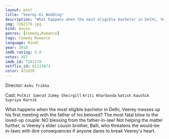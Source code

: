 ```yaml
---
layout: post
title: "Veerey Ki Wedding"
description: "What happens when the most eligible bachelor in Delhi, Veerey messes up his first meeting with the father of his beloved? The most fatal blow to the loved-up couple: NO blessing from the father-in-law! Not helping the matter further, is Veerey's elder cousin brother, Balli, who threatens the would-be in-laws with dire consequences if anyone dares to break Veerey's heart..."
img: 7262178.jpg
kind: movie
genres: [Comedy,Romance]
tags: Comedy Romance 
language: Hindi
year: 2018
imdb_rating: 2.8
votes: 457
imdb_id: 7262178
netflix_id: 81213873
color: 472d30
---
```

Director: `Ashu Trikha`  

Cast: `Pulkit Samrat` `Jimmy Sheirgill` `Kriti Kharbanda` `Satish Kaushik` `Supriya Karnik` 

What happens when the most eligible bachelor in Delhi, Veerey messes up his first meeting with the father of his beloved? The most fatal blow to the loved-up couple: NO blessing from the father-in-law! Not helping the matter further, is Veerey's elder cousin brother, Balli, who threatens the would-be in-laws with dire consequences if anyone dares to break Veerey's heart.